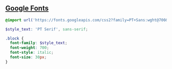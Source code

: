## [Google Fonts](https://fonts.google.com/)

```scss
@import url('https://fonts.googleapis.com/css2?family=PT+Sans:wght@700&family=Work+Sans:wght@300&display=swap');

$style_text: 'PT Serif', sans-serif;

.block {
  font-family: $style_text;
  font-weight: 700;
  font-style: italic;
  font-size: 30px;
}
```